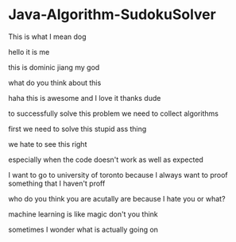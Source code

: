 # Java-Algorithm-SudokuSolver

This is what I mean dog

hello it is me

this is dominic jiang my god

what do you think about this

haha this is awesome and I love it thanks dude

to successfully solve this problem we need to collect algorithms

first we need to solve this stupid ass thing

we hate to see this right

especially when the code doesn't work as well as expected

I want to go to university of toronto because I always want to proof something that I haven't proff

who do you think you are acutally are because I hate you or what?

machine learning is like magic don't you think

sometimes I wonder what is actually going on 
